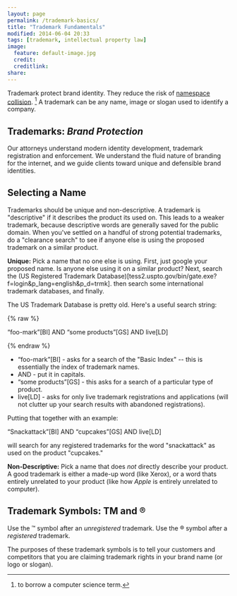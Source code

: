 ```yaml
---
layout: page
permalink: /trademark-basics/
title: "Trademark Fundamentals"
modified: 2014-06-04 20:33
tags: [trademark, intellectual property law]
image:
  feature: default-image.jpg 
  credit: 
  creditlink: 
share: 
---
```




Trademark protect brand identity. They reduce the risk of [namespace collision](http://en.wikipedia.org/wiki/Naming_collision). [^1] A trademark can be any name, image or slogan used to identify a company. 

[^1]: to borrow a computer science term.  


## Trademarks:  <em>Brand Protection</em>

Our attorneys understand modern identity development, trademark registration and enforcement. We understand the fluid nature of branding for the internet, and we guide clients toward unique and defensible brand identities.

## Selecting a Name

Trademarks should be unique and non-descriptive. A trademark is "descriptive" if it describes the product its used on. This leads to a weaker trademark, because descriptive words are generally saved for the public domain. When you've settled on a handful of strong potential trademarks, do a "clearance search" to see if anyone else is using the proposed trademark on a similar product. 

**Unique:** Pick a name that no one else is using. First, just google your proposed name. Is anyone else using it on a similar product? Next, search the (US Registered Trademark Database)[tess2.uspto.gov/bin/gate.exe?f=login&p_lang=english&p_d=trmk].  then search some international trademark databases, and finally. 

The US Trademark Database is pretty old. Here's a useful search string: 

{% raw %}

“foo-mark”[BI] AND “some products”[GS] AND live[LD]

{% endraw %}

* “foo-mark”[BI] - asks for a search of the "Basic Index" -- this is essentially the index of trademark names.  
* AND - put it in capitals. 
* “some products”[GS] - this asks for a search of a particular type of product. 
* live[LD] - asks for only live trademark registrations and applications (will not clutter up your search results with abandoned registrations). 

Putting that together with an example: 

“Snackattack”[BI] AND “cupcakes”[GS] AND live[LD]

will search for any registered trademarks for the word "snackattack" as used on the product "cupcakes."

 
**Non-Descriptive:** Pick a name that does *not* directly describe your product. A good trademark is either a made-up word (like Xerox), or a word thats entirely unrelated to your product (like how *Apple* is entirely unrelated to computer). 

## Trademark Symbols: TM and ®

Use the ™ symbol after an *unregistered* trademark. Use the ® symbol after a *registered* trademark. 

The purposes of these trademark symbols is to tell your customers and competitors that you are claiming trademark rights in your brand name (or logo or slogan). 
